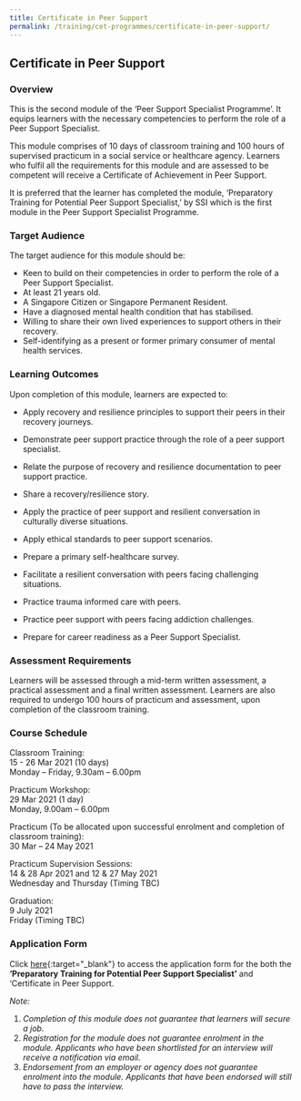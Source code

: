 ```yaml
---
title: Certificate in Peer Support
permalink: /training/cet-programmes/certificate-in-peer-support/
---
```


## Certificate in Peer Support

### Overview

This is the second module of the ‘Peer Support Specialist Programme’. It equips learners with the necessary competencies to perform the role of a Peer Support Specialist.

This module comprises of 10 days of classroom training and 100 hours of supervised practicum in a social service or healthcare agency. Learners who fulfil all the requirements for this module and are assessed to be competent will receive a Certificate of Achievement in Peer Support.

It is preferred that the learner has completed the module, ‘Preparatory Training for Potential Peer Support Specialist,’ by SSI which is the first module in the Peer Support Specialist Programme.

### Target Audience

The target audience for this module should be: 
-  Keen to build on their competencies in order to perform the role of a Peer Support Specialist.
-  At least 21 years old.
-  A Singapore Citizen or Singapore Permanent Resident.
-  Have a diagnosed mental health condition that has stabilised.
-  Willing to share their own lived experiences to support others in their recovery.
-  Self-identifying as a present or former primary consumer of mental health services.

### Learning Outcomes

Upon completion of this module, learners are expected to:

-   Apply recovery and resilience principles to support their peers in their recovery journeys.
-   Demonstrate peer support practice through the role of a peer support specialist.
-   Relate the purpose of recovery and resilience documentation to peer support practice.
    
-   Share a recovery/resilience story.
    
-   Apply the practice of peer support and resilient conversation in culturally diverse situations.
    
-   Apply ethical standards to peer support scenarios.
    
-   Prepare a primary self-healthcare survey.
    
-   Facilitate a resilient conversation with peers facing challenging situations.
    
-   Practice trauma informed care with peers.
    
-   Practice peer support with peers facing addiction challenges.
    
-   Prepare for career readiness as a Peer Support Specialist.

### Assessment Requirements

Learners will be assessed through a mid-term written assessment, a practical assessment and a final written assessment. Learners are also required to undergo 100 hours of practicum and assessment, upon completion of the classroom training.

### Course Schedule

Classroom Training:  
15 - 26 Mar 2021 (10 days)  
Monday – Friday, 9.30am – 6.00pm  
  
Practicum Workshop:  
29 Mar 2021 (1 day)  
Monday, 9.00am – 6.00pm  
  
Practicum (To be allocated upon successful enrolment and completion of classroom training):  
30 Mar – 24 May 2021  
  
Practicum Supervision Sessions:  
14 & 28 Apr 2021 and 12 & 27 May 2021  
Wednesday and Thursday (Timing TBC)  
  
Graduation:  
9 July 2021  
Friday (Timing TBC)

### Application Form

Click [here](hhttps://ncss-ssi-staging.netlify.app/images/training/Application%20form_Prep%20and%20CPS_Run%206.pdf){:target="_blank"}    to access the application form for the both the  **‘**Preparatory Training for Potential Peer Support Specialist**’** and ‘Certificate in Peer Support.  
  
_Note:_

1.  _Completion of this module does not guarantee that learners will secure a job._
2.  _Registration for the module does not guarantee enrolment in the module. Applicants who have been shortlisted for an interview will receive a notification via email._
3.  _Endorsement from an employer or agency does not guarantee enrolment into the module. Applicants that have been endorsed will still have to pass the interview._
